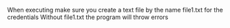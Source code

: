 When executing make sure you create a text file by the name file1.txt for the credentials
Without file1.txt the program will throw errors
